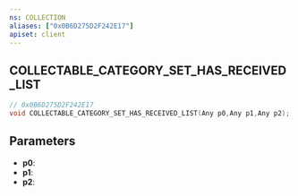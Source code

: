 ```yaml
---
ns: COLLECTION
aliases: ["0x0B6D275D2F242E17"]
apiset: client
---
```

## COLLECTABLE_CATEGORY_SET_HAS_RECEIVED_LIST

```c
// 0x0B6D275D2F242E17
void COLLECTABLE_CATEGORY_SET_HAS_RECEIVED_LIST(Any p0,Any p1,Any p2);
```


## Parameters
* **p0**:
* **p1**:
* **p2**:



